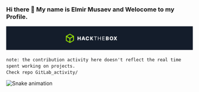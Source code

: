 ### Hi there 👋 My name is Elmir Musaev and Welocome to my Profile.

[![MasterHead](images/HackTheBox_main.jpg)](https://github.com/SimpleCodeByElmir)

`note: the contribution activity here doesn't reflect the real time spent working on projects.`  
`Check repo GitLab_activity/`

<!--
**SimpleCodeByElmir/SimpleCodeByElmir** is a ✨ _special_ ✨ repository because its `README.md` (this file) appears on your GitHub profile.

Here are some ideas to get you started:

- 🔭 I’m currently working on ...
- 🌱 I’m currently learning ...
- 👯 I’m looking to collaborate on ...
- 🤔 I’m looking for help with ...
- 💬 Ask me about ...
- 📫 How to reach me: ...
- 😄 Pronouns: ...
- ⚡ Fun fact: ...
-->
![Snake animation](https://github.com/SimpleCodeByElmir/SimpleCodeByElmir/blob/output/github-contribution-grid-snake.svg)
